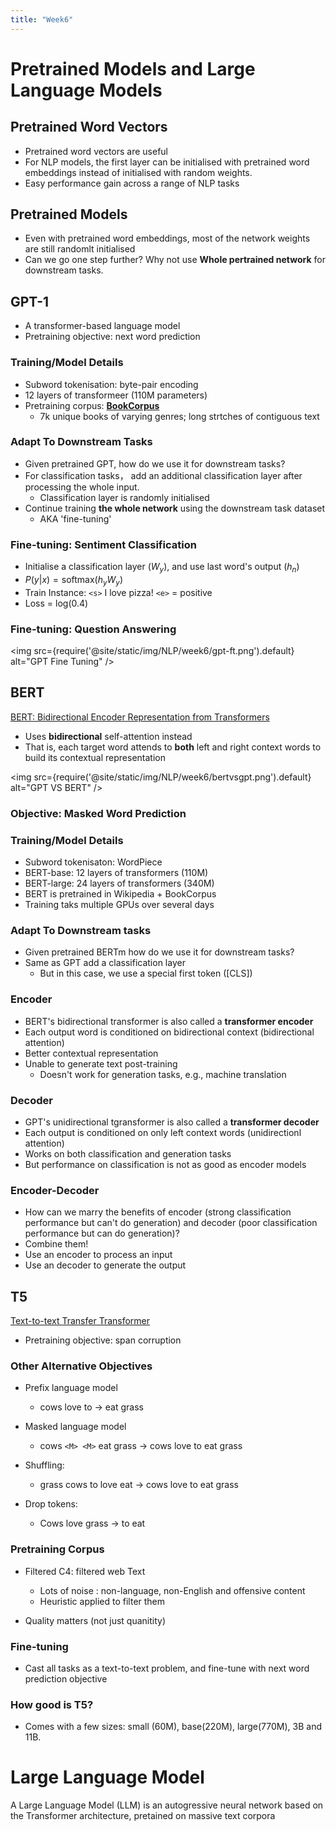```yaml
---
title: "Week6"
---
```


# Pretrained Models and Large Language Models

## Pretrained Word Vectors
- Pretrained word vectors are useful
- For NLP models, the first layer can be initialised with pretrained word embeddings instead of initialised with random weights.
- Easy performance gain across a range of NLP tasks

## Pretrained Models
- Even with pretrained word embeddings, most of the network weights are still randomlt initialised
- Can we go one step further? Why not use **Whole pertrained network** for downstream tasks.


## GPT-1
- A transformer-based language model
- Pretraining objective: next word prediction

### Training/Model Details
- Subword tokenisation: byte-pair encoding
- 12 layers of transformeer (110M parameters)
- Pretraining corpus: [**BookCorpus**](https://paperswithcode.com/dataset/bookcorpus)
    - 7k unique books of varying genres; long strtches of contiguous text


### Adapt To Downstream Tasks
- Given pretrained GPT, how do we use it for downstream tasks?
- For classification tasks， add an additional classification layer after processing the whole input.
    - Classification layer is randomly initialised
- Continue training **the whole network** using the downstream task dataset
    - AKA 'fine-tuning'

### Fine-tuning: Sentiment Classification
- Initialise a classification layer ($W_y$), and use last word's output ($h_n$)
- $P(y|x) = \text{softmax}(h_y W_y)$
- Train Instance: `<s>` I love pizza! `<e>` = positive
- Loss = log(0.4)

### Fine-tuning: Question Answering
<img src={require('@site/static/img/NLP/week6/gpt-ft.png').default} alt="GPT Fine Tuning" />


## BERT
[BERT: Bidirectional Encoder Representation from Transformers](https://arxiv.org/abs/1810.04805)
- Uses **bidirectional** self-attention instead 
- That is, each target word attends to **both** left and right context words to build its contextual representation

<img src={require('@site/static/img/NLP/week6/bertvsgpt.png').default} alt="GPT VS BERT" />

### Objective: Masked Word Prediction

### Training/Model Details
- Subword tokenisaton: WordPiece
- BERT-base: 12 layers of transformers (110M)
- BERT-large: 24 layers of transformers (340M)
- BERT is pretrained in Wikipedia + BookCorpus
- Training taks multiple GPUs over several days

### Adapt To Downstream tasks
- Given pretrained BERTm how do we use it for downstream tasks?
- Same as GPT add a classification layer
    - But in this case, we use a special first token ([CLS])

### Encoder
- BERT's bidirectional transformer is also called a **transformer encoder**
- Each output word is conditioned on bidirectional context (bidirectional attention)
- Better contextual representation
- Unable to generate text post-training
    - Doesn't work for generation tasks, e.g., machine translation

### Decoder
- GPT's unidirectional tgransformer is also called a **transformer decoder**
- Each output is conditioned on only left context words (unidirectionl attention)
- Works on both classification and generation tasks
- But performance on classification is not as good as encoder models

### Encoder-Decoder
- How can we marry the benefits of encoder (strong classification performance but can't do generation) and decoder
(poor classification performance but can do generation)?
- Combine them!
- Use an encoder to process an input
- Use an decoder to generate the output


## T5
[Text-to-text Transfer Transformer](https://jmlr.org/papers/volume21/20-074/20-074.pdf)
- Pretraining objective: span corruption

### Other Alternative Objectives
- Prefix language model
    - cows love to $\rightarrow$ eat grass
- Masked language model
    - cows `<M> <M>` eat grass $\rightarrow$ cows love to eat grass
- Shuffling:
    - grass cows to love eat $\rightarrow$ cows love to eat grass

- Drop tokens:
    - Cows love grass $\rightarrow$ to eat

### Pretraining Corpus
- Filtered C4: filtered web Text
    - Lots of noise : non-language, non-English and offensive content
    - Heuristic applied to filter them

- Quality matters (not just quanitity)

### Fine-tuning
- Cast all tasks as a text-to-text problem, and fine-tune with next word prediction objective

### How good is T5?
- Comes with a few sizes: small (60M), base(220M), large(770M), 3B and 11B.


#  Large Language Model
A Large Language Model (LLM) is an autogressive neural network based on the Transformer architecture, pretained on massive text corpora